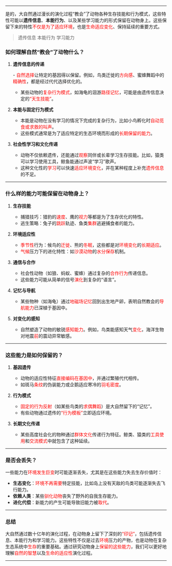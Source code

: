 
---

是的，大自然通过漫长的演化过程“教会”了动物各种生存技能和行为模式，这些特性可能以**遗传信息**、**本能行为**、以及某些学习能力的形式保留在动物身上。这些保留下来的特性<span style="color:rgb(255, 0, 0)">不仅是为了适应环境</span>，也是<span style="color:rgb(255, 0, 0)">生命适应变化</span>、保持延续的重要方式。

> 遗传信息
> 本能行为
> 学习能力

### **如何理解自然“教会”了动物什么？**

1. **遗传信息的传递**
    
    -<span style="color:rgb(255, 0, 0)"> 自然选择</span>让特定的基因得以保留。例如，鸟类迁徙的<span style="color:rgb(255, 0, 0)">方向感</span>、蜜蜂舞蹈中的<span style="color:rgb(255, 0, 0)">精确性</span>，都是经过代代选择优化的。
    - 某些动物的<span style="color:rgb(255, 0, 0)">复杂行为模式</span>，如海龟的洄游<span style="color:rgb(255, 0, 0)">路径记忆</span>，可能是由遗传信息决定的<span style="color:rgb(255, 0, 0)">“天生技能”</span>。
2. **本能与固定行为模式**
    
    - 本能是动物在没有学习的情况下完成的复杂行为，比如小鸟孵化时<span style="color:rgb(255, 0, 0)">自动觅食或求救的叫声</span>。
    - 这些模式通常是为了适应特定的生态环境而形成的<span style="color:rgb(255, 0, 0)">长期保留的能力</span>。
3. **社会性学习和文化传递**
    
    - 动物不仅依赖遗传，还能通过<span style="color:rgb(255, 0, 0)">观察</span>同伴或长辈学习生存技能。比如，猿类可以学习使用工具，鲸鱼能通过声波“学习”歌声。
    - 这种文化性的<span style="color:rgb(255, 0, 0)">学习</span>可以快速<span style="color:rgb(255, 0, 0)">适应环境变化</span>，并在某种程度上补充<span style="color:rgb(255, 0, 0)">遗传信息</span>的不足。

---

### **什么样的能力可能保留在动物身上？**

1. **生存技能**
    
    - 捕猎技巧：猎豹的<span style="color:rgb(255, 0, 0)">速度</span>、鹰的<span style="color:rgb(255, 0, 0)">视力</span>等都是为了生存优化的特性。
    - 逃生策略：兔子的<span style="color:rgb(255, 0, 0)">跳跃</span>轨迹、鱼类<span style="color:rgb(255, 0, 0)">集群</span>逃避捕食者的能力。
2. **环境适应性**
    
    - <span style="color:rgb(255, 0, 0)">季节性</span>行为：候鸟的<span style="color:rgb(255, 0, 0)">迁徙</span>、熊的<span style="color:rgb(255, 0, 0)">冬眠</span>，这些都是对<span style="color:rgb(255, 0, 0)">环境变化</span>的<span style="color:rgb(255, 0, 0)">长期适应</span>。
    - <span style="color:rgb(255, 0, 0)">气候</span>压力下的进化特性：如<span style="color:rgb(255, 0, 0)">沙漠动物</span>的<span style="color:rgb(255, 0, 0)">水分保存</span>机制。
3. **通信与合作**
    
    - 社会性动物（如狼、蚂蚁、蜜蜂）通过复杂的<span style="color:rgb(255, 0, 0)">合作行为</span>传递信息。
    - 这些能力可能从简单的信号<span style="color:rgb(255, 0, 0)">演化</span>到复杂的“语言”。
4. **记忆与导航**
    
    - 某些物种（如海龟）通过<span style="color:rgb(255, 0, 0)">地磁场记忆</span>回到出生地产卵，表明自然教会的<span style="color:rgb(255, 0, 0)">导航能力</span>已深植于基因中。
5. **对变化的感知**
    
    - 自然塑造了动物的敏锐<span style="color:rgb(255, 0, 0)">感知能力</span>。例如，鸟类能感知天气<span style="color:rgb(255, 0, 0)">变化</span>，海洋生物对地震<span style="color:rgb(255, 0, 0)">前</span>的震动异常敏感。

---

### **这些能力是如何保留的？**

1. **基因遗传**
    
    - 动物的适应性特征<span style="color:rgb(255, 0, 0)">直接编码在基因中</span>，并通过繁殖代代相传。
    - 如斑马<span style="color:rgb(255, 0, 0)">条纹</span>的伪装能力或企鹅适应寒冷的<span style="color:rgb(255, 0, 0)">羽毛密度</span>。
2. **行为模式**
    
    - <span style="color:rgb(255, 0, 0)">固定的行为反射</span>（如某些鸟类的<span style="color:rgb(255, 0, 0)">求偶舞蹈</span>）是大自然留下的“记忆”。
    - 有些动物通过遗传的<span style="color:rgb(255, 0, 0)">“行为模板”</span>立即适应环境。
3. **长期文化传递**
    
    - 某些高度社会化的物种通过<span style="color:rgb(255, 0, 0)">群体文化</span>传递行为特征。鲸类、猿类的<span style="color:rgb(255, 0, 0)">工具使用</span>和<span style="color:rgb(255, 0, 0)">交流模式</span>中就包含了这种延续。

---

### **是否会丢失？**

一些能力在<span style="color:rgb(255, 0, 0)">环境发生巨变</span>时可能逐渐丢失，尤其是在这些能力失去生存价值时：

- **生态变化**：<span style="color:rgb(255, 0, 0)">环境不再需要</span>特定技能，比如岛上没有天敌的鸟类可能逐渐失去飞行能力。
- **依赖人类**：某些<span style="color:rgb(255, 0, 0)">驯化动物</span>丧失了野外的自我生存能力。
- **进化代偿**：新能力的产生可能导致旧能力被<span style="color:rgb(255, 0, 0)">取代</span>。

---

### **总结**

大自然通过数十亿年的演化过程，在动物身上留下了深刻的<span style="color:rgb(255, 0, 0)">“印记”</span>，包括遗传信息、本能行为和学习能力。这些特性不仅是过去<span style="color:rgb(255, 0, 0)">环境</span>压力的产物，也是动物在复杂生态系统中<span style="color:rgb(255, 0, 0)">生存</span>的重要基础。通过研究动物身上<span style="color:rgb(255, 0, 0)">保留的这些能力</span>，我们可以更好地理解<span style="color:rgb(255, 0, 0)">自然的智慧</span>以及<span style="color:rgb(255, 0, 0)">生命的适应性</span>演化过程。

---



